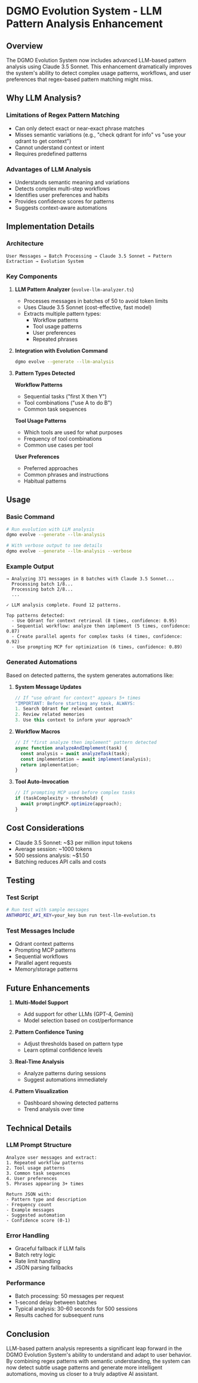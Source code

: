# DGMO Evolution System - LLM Pattern Analysis Enhancement

## Overview

The DGMO Evolution System now includes advanced LLM-based pattern analysis using Claude 3.5 Sonnet.
This enhancement dramatically improves the system's ability to detect complex usage patterns,
workflows, and user preferences that regex-based pattern matching might miss.

## Why LLM Analysis?

### Limitations of Regex Pattern Matching

- Can only detect exact or near-exact phrase matches
- Misses semantic variations (e.g., "check qdrant for info" vs "use your qdrant to get context")
- Cannot understand context or intent
- Requires predefined patterns

### Advantages of LLM Analysis

- Understands semantic meaning and variations
- Detects complex multi-step workflows
- Identifies user preferences and habits
- Provides confidence scores for patterns
- Suggests context-aware automations

## Implementation Details

### Architecture

```
User Messages → Batch Processing → Claude 3.5 Sonnet → Pattern Extraction → Evolution System
```

### Key Components

1. **LLM Pattern Analyzer** (`evolve-llm-analyzer.ts`)
   - Processes messages in batches of 50 to avoid token limits
   - Uses Claude 3.5 Sonnet (cost-effective, fast model)
   - Extracts multiple pattern types:
     - Workflow patterns
     - Tool usage patterns
     - User preferences
     - Repeated phrases

2. **Integration with Evolution Command**

   ```bash
   dgmo evolve --generate --llm-analysis
   ```

3. **Pattern Types Detected**

   **Workflow Patterns**
   - Sequential tasks ("first X then Y")
   - Tool combinations ("use A to do B")
   - Common task sequences

   **Tool Usage Patterns**
   - Which tools are used for what purposes
   - Frequency of tool combinations
   - Common use cases per tool

   **User Preferences**
   - Preferred approaches
   - Common phrases and instructions
   - Habitual patterns

## Usage

### Basic Command

```bash
# Run evolution with LLM analysis
dgmo evolve --generate --llm-analysis

# With verbose output to see details
dgmo evolve --generate --llm-analysis --verbose
```

### Example Output

```
→ Analyzing 371 messages in 8 batches with Claude 3.5 Sonnet...
  Processing batch 1/8...
  Processing batch 2/8...
  ...

✓ LLM analysis complete. Found 12 patterns.

Top patterns detected:
  - Use Qdrant for context retrieval (8 times, confidence: 0.95)
  - Sequential workflow: analyze then implement (5 times, confidence: 0.87)
  - Create parallel agents for complex tasks (4 times, confidence: 0.92)
  - Use prompting MCP for optimization (6 times, confidence: 0.89)
```

### Generated Automations

Based on detected patterns, the system generates automations like:

1. **System Message Updates**

   ```javascript
   // If "use qdrant for context" appears 5+ times
   "IMPORTANT: Before starting any task, ALWAYS:
   1. Search Qdrant for relevant context
   2. Review related memories
   3. Use this context to inform your approach"
   ```

2. **Workflow Macros**

   ```javascript
   // If "first analyze then implement" pattern detected
   async function analyzeAndImplement(task) {
     const analysis = await analyzeTask(task);
     const implementation = await implement(analysis);
     return implementation;
   }
   ```

3. **Tool Auto-Invocation**
   ```javascript
   // If prompting MCP used before complex tasks
   if (taskComplexity > threshold) {
     await promptingMCP.optimize(approach);
   }
   ```

## Cost Considerations

- Claude 3.5 Sonnet: ~$3 per million input tokens
- Average session: ~1000 tokens
- 500 sessions analysis: ~$1.50
- Batching reduces API calls and costs

## Testing

### Test Script

```bash
# Run test with sample messages
ANTHROPIC_API_KEY=your_key bun run test-llm-evolution.ts
```

### Test Messages Include

- Qdrant context patterns
- Prompting MCP patterns
- Sequential workflows
- Parallel agent requests
- Memory/storage patterns

## Future Enhancements

1. **Multi-Model Support**
   - Add support for other LLMs (GPT-4, Gemini)
   - Model selection based on cost/performance

2. **Pattern Confidence Tuning**
   - Adjust thresholds based on pattern type
   - Learn optimal confidence levels

3. **Real-Time Analysis**
   - Analyze patterns during sessions
   - Suggest automations immediately

4. **Pattern Visualization**
   - Dashboard showing detected patterns
   - Trend analysis over time

## Technical Details

### LLM Prompt Structure

```
Analyze user messages and extract:
1. Repeated workflow patterns
2. Tool usage patterns
3. Common task sequences
4. User preferences
5. Phrases appearing 3+ times

Return JSON with:
- Pattern type and description
- Frequency count
- Example messages
- Suggested automation
- Confidence score (0-1)
```

### Error Handling

- Graceful fallback if LLM fails
- Batch retry logic
- Rate limit handling
- JSON parsing fallbacks

### Performance

- Batch processing: 50 messages per request
- 1-second delay between batches
- Typical analysis: 30-60 seconds for 500 sessions
- Results cached for subsequent runs

## Conclusion

LLM-based pattern analysis represents a significant leap forward in the DGMO Evolution System's
ability to understand and adapt to user behavior. By combining regex patterns with semantic
understanding, the system can now detect subtle usage patterns and generate more intelligent
automations, moving us closer to a truly adaptive AI assistant.
